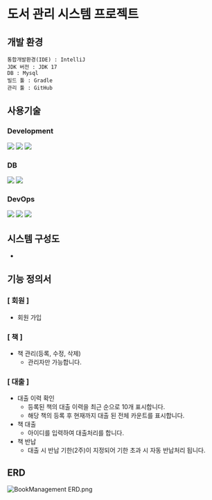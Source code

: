 # 도서 관리 시스템 프로젝트

## 개발 환경
```
통합개발환경(IDE) : IntelliJ
JDK 버전 : JDK 17
DB : Mysql
빌드 툴 : Gradle
관리 툴 : GitHub
```

## 사용기술
### Development
<img src="https://img.shields.io/badge/java-007396?style=for-the-badge&logo=Java&logoColor=white"> <img src="https://img.shields.io/badge/springboot-6DB33F?style=for-the-badge&logo=springboot&logoColor=white"> <img src="https://img.shields.io/badge/Mybatis-007DB8?style=for-the-badge&logo=spring jpa&logoColor=white">

### DB
<img src="https://img.shields.io/badge/mysql-4479A1?style=for-the-badge&logo=mysql&logoColor=white"> <img src="https://img.shields.io/badge/amazon s3-569A31?style=for-the-badge&logo=amazons3&logoColor=white">

### DevOps
<img src="https://img.shields.io/badge/amazon ec2-FF9900?style=for-the-badge&logo=mamazonec2&logoColor=white">  <img src="https://img.shields.io/badge/github actions-2088FF?style=for-the-badge&logo=githubactions&logoColor=white"> <img src="https://img.shields.io/badge/amazon s3-569A31?style=for-the-badge&logo=amazons3&logoColor=white">


## 시스템 구성도

-

## 기능 정의서
### [ 회원 ]
- 회원 가입

### [ 책 ]
- 책 관리(등록, 수정, 삭제)
  - 관리자만 가능합니다.

### [ 대출 ]
- 대출 이력 확인
  - 등록된 책의 대출 이력을 최근 순으로 10개 표시합니다.
  - 해당 책의 등록 후 현재까지 대출 된 전체 카운트를 표시합니다.
- 책 대출
  - 아이디를 입력하여 대출처리를 합니다.
- 책 반납
  - 대출 시 반납 기한(2주)이 지정되어 기한 초과 시 자동 반납처리 됩니다.


## ERD

![BookManagement ERD.png](BookManagement%20ERD.png)